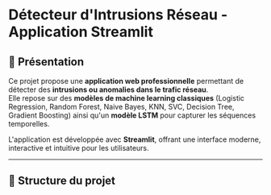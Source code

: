 # Détecteur d'Intrusions Réseau - Application Streamlit

## 🚀 Présentation

Ce projet propose une **application web professionnelle** permettant de détecter des **intrusions ou anomalies dans le trafic réseau**.  
Elle repose sur des **modèles de machine learning classiques** (Logistic Regression, Random Forest, Naive Bayes, KNN, SVC, Decision Tree, Gradient Boosting) ainsi qu'un **modèle LSTM** pour capturer les séquences temporelles.

L'application est développée avec **Streamlit**, offrant une interface moderne, interactive et intuitive pour les utilisateurs.

---

## 📁 Structure du projet

